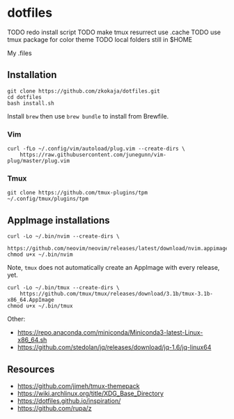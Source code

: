 # dotfiles

TODO redo install script
TODO make tmux resurrect use .cache
TODO use tmux package for color theme
TODO local folders still in $HOME

My .files

## Installation

```shell
git clone https://github.com/zkokaja/dotfiles.git
cd dotfiles
bash install.sh
```

Install `brew` then use `brew bundle` to install from Brewfile.

### Vim

```shell
curl -fLo ~/.config/vim/autoload/plug.vim --create-dirs \
    https://raw.githubusercontent.com/junegunn/vim-plug/master/plug.vim
```

### Tmux

```shell
git clone https://github.com/tmux-plugins/tpm ~/.config/tmux/plugins/tpm
```

## AppImage installations

```shell
curl -Lo ~/.bin/nvim --create-dirs \
    https://github.com/neovim/neovim/releases/latest/download/nvim.appimage
chmod u+x ~/.bin/nvim
```

Note, `tmux` does not automatically create an AppImage with every release, yet.
```shell
curl -Lo ~/.bin/tmux --create-dirs \
    https://github.com/tmux/tmux/releases/download/3.1b/tmux-3.1b-x86_64.AppImage
chmod u+x ~/.bin/tmux
```

Other:
- https://repo.anaconda.com/miniconda/Miniconda3-latest-Linux-x86_64.sh
- https://github.com/stedolan/jq/releases/download/jq-1.6/jq-linux64


## Resources

- https://github.com/jimeh/tmux-themepack
- https://wiki.archlinux.org/title/XDG_Base_Directory
- https://dotfiles.github.io/inspiration/
- https://github.com/rupa/z
